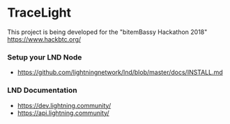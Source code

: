 # TraceLight

This project is being developed for the "bitemBassy Hackathon 2018" https://www.hackbtc.org/

### Setup your LND Node
* https://github.com/lightningnetwork/lnd/blob/master/docs/INSTALL.md

### LND Documentation
* https://dev.lightning.community/
* https://api.lightning.community/
